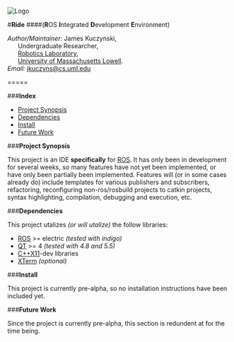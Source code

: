 ![Logo](https://github.com/DeepBlue14/ride/blob/master/images/icon.jpg)

#**Ride**
####(**R**OS **I**ntegrated **D**evelopment **E**nvironment)

*Author/Maintainer:* James Kuczynski,  
&nbsp;&nbsp;&nbsp;&nbsp;&nbsp;&nbsp;Undergraduate Researcher,  
&nbsp;&nbsp;&nbsp;&nbsp;&nbsp;&nbsp;[Robotics Laboratory][1],  
&nbsp;&nbsp;&nbsp;&nbsp;&nbsp;&nbsp;[University of Massachusetts Lowell][2].  
*Email:* jkuczyns@cs.uml.edu

=====

###**Index**

- [Project Synopsis](#project-synopsis)
- [Dependencies](#dependencies)
- [Install](#install)
- [Future Work](#future-work)

###**Project Synopsis**

This project is an IDE **specifically** for [ROS][3].  It has only been in development for several weeks, so many features have not yet been implemented, or have only been partially been implemented.  Features will (or in some cases already do) include templates for various publishers and subscribers, refactoring, reconfiguring non-ros/rosbuild projects to catkin projects, syntax highlighting, compilation, debugging and execution, etc.
 

###**Dependencies**

This project utalizes *(or will utalize)* the follow libraries:
- [ROS][3] >= electric *(tested with indigo)*
- [QT][4] >= 4 *(tested with 4.8 and 5.5)*
- [C++X11][5]-dev libraries
- [XTerm][6] *(optional)*

###**Install**

This project is currently pre-alpha, so no installation instructions have been included yet.


###**Future Work**

Since the project is currently pre-alpha, this section is redundent at for the time being.


<!--links-->

[1]: http://robotics.cs.uml.edu/
[2]: http://www.uml.edu/
[3]: http://www.ros.org/
[4]: http://www.qt.io/
[5]: http://en.wikipedia.org/wiki/C%2B%2B11
[6]: http://invisible-island.net/xterm/

